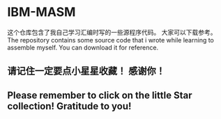 # IBM-MASM
这个仓库包含了我自己学习汇编时写的一些源程序代码。 大家可以下载参考。
The repository contains some source code that i wrote while learning to assemble myself. You can download it for reference. 
## 请记住一定要点小星星收藏！ 感谢你！
## Please remember to click on the little Star collection! Gratitude to you!
